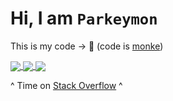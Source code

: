 # Hi, I am `Parkeymon`

This is my code -> 🐒
(code is [monke](https://www.youtube.com/watch?v=bxqLsrlakK8))


<a href="https://www.youtube.com/watch?v=bxqLsrlakK8">
  <img align="center" src="https://github-readme-stats.vercel.app/api?username=Parkeymon&theme=radical" />
</a>
<a href="https://www.youtube.com/watch?v=bxqLsrlakK8">
  <img align="center" src="https://github-readme-stats.vercel.app/api/top-langs/?username=Parkeymon&theme=radical&layout=compact" />
</a>
<a href="https://www.youtube.com/watch?v=bxqLsrlakK8">
  <img align="center" src="https://github-readme-stats.vercel.app/api/wakatime?username=Parkeymon&theme=radical&layout=compact" />
</a>

^ Time on [Stack Overflow](https://stackoverflow.com/) ^
